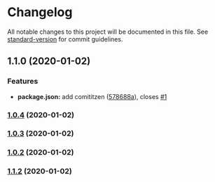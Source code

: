 # Changelog

All notable changes to this project will be documented in this file. See [standard-version](https://github.com/conventional-changelog/standard-version) for commit guidelines.

## 1.1.0 (2020-01-02)


### Features

* **package.json:** add comititzen ([578688a](http://github.com/Wildlifes/vuepress-starter/commit/578688a18b940b86cd5068fdd92f8c65bf880b3b)), closes [#1](http://github.com/Wildlifes/vuepress-starter/issues/1)

### [1.0.4](http://github.com/Wildlifes/vuepress-starter/compare/v1.0.3...v1.0.4) (2020-01-02)

### [1.0.3](http://github.com/Wildlifes/vuepress-starter/compare/v1.1.2...v1.0.3) (2020-01-02)

### [1.0.2](http://github.com/Wildlifes/vuepress-starter/compare/v1.1.2...v1.0.2) (2020-01-02)

### [1.1.2](http://github.com/Wildlifes/vuepress-starter/compare/v1.1.1...v1.1.2) (2020-01-02)
